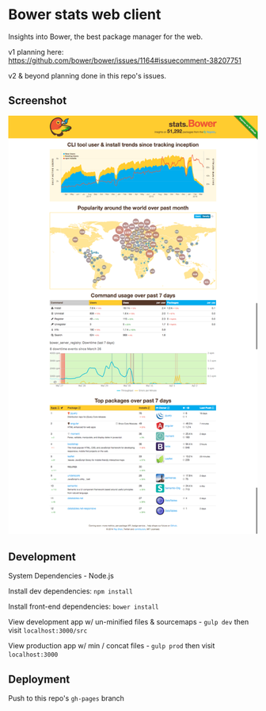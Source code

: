 Bower stats web client
===

Insights into Bower, the best package manager for the web.

v1 planning here:
https://github.com/bower/bower/issues/1164#issuecomment-38207751

v2 & beyond planning done in this repo's issues.

## Screenshot

![bower-stats screenshot](screenshot.png?raw=true "bower-stats screenshot")

## Development

System Dependencies - Node.js

Install dev dependencies: `npm install`

Install front-end dependencies: `bower install`

View development app w/ un-minified files & sourcemaps - `gulp dev` then visit `localhost:3000/src`

View production app w/ min / concat files - `gulp prod` then visit `localhost:3000`

## Deployment

Push to this repo's `gh-pages` branch
